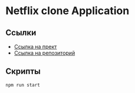 # Netflix clone Application

## Ссылки 

- [Ссылка на прект](https://netflix-clone-4f00c.web.app/)
- [Ссылка на репозиторий](https://github.com/geraldalex/netflix/)

## Скрипты 
```bash
npm run start

```
